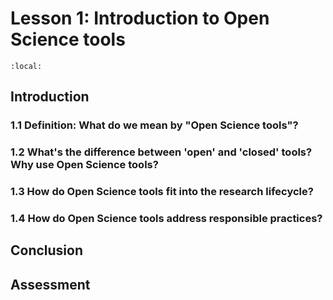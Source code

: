 # Lesson 1: Introduction to Open Science tools

```{contents}
:local:
```

## Introduction

### 1.1 Definition: What do we mean by "Open Science tools"?

### 1.2 What's the difference between 'open' and 'closed' tools? Why use Open Science tools?

### 1.3 How do Open Science tools fit into the research lifecycle?

### 1.4 How do Open Science tools address responsible practices?

## Conclusion

## Assessment

